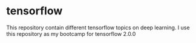 # tensorflow
This repository contain different tensorflow topics on deep learning. I use this repository as my bootcamp for tensorflow 2.0.0 

